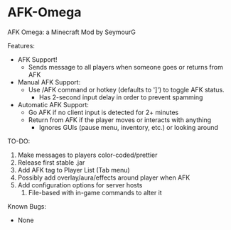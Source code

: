 # AFK-Omega
AFK Omega: a Minecraft Mod by SeymourG

Features:
- AFK Support!
  - Sends message to all players when someone goes or returns from AFK
- Manual AFK Support:
  - Use /AFK command or hotkey (defaults to '\]') to toggle AFK status.
    - Has 2-second input delay in order to prevent spamming
- Automatic AFK Support:
  - Go AFK if no client input is detected for 2+ minutes
  - Return from AFK if the player moves or interacts with anything
    - Ignores GUIs (pause menu, inventory, etc.) or looking around

TO-DO:
1) Make messages to players color-coded/prettier
2) Release first stable .jar
3) Add AFK tag to Player List (Tab menu)
4) Possibly add overlay/aura/effects around player when AFK
5) Add configuration options for server hosts 
   1) File-based with in-game commands to alter it

Known Bugs:
- None
